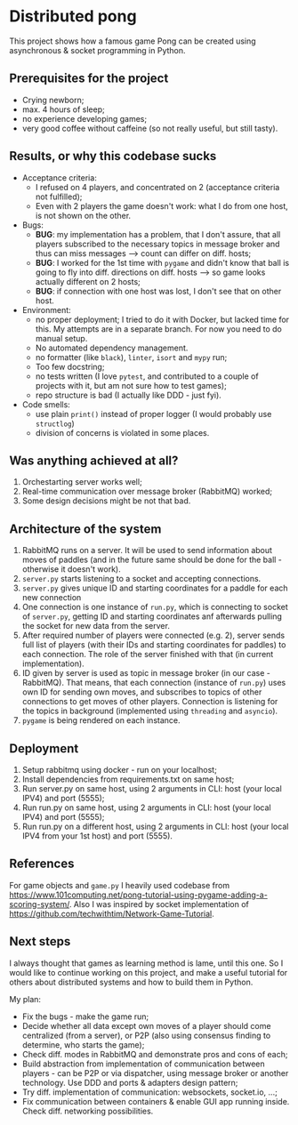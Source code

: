 # Distributed pong

This project shows how a famous game Pong can be created using asynchronous & socket programming in Python.

## Prerequisites for the project

- Crying newborn;
- max. 4 hours of sleep;
- no experience developing games;
- very good coffee without caffeine (so not really useful, but still tasty).

## Results, or why this codebase sucks
- Acceptance criteria:
    - I refused on 4 players, and concentrated on 2 (acceptance criteria not fulfilled);
    - Even with 2 players the game doesn't work: what I do from one host, is not shown on the other.
- Bugs:
    - **BUG**: my implementation has a problem, that I don't assure, that all players subscribed to the necessary topics in
    message broker and thus can miss messages --> count can differ on diff. hosts;
    - **BUG**: I worked for the 1st time with `pygame` and didn't know that ball is going to fly
    into diff. directions on diff. hosts --> so game looks actually different on 2 hosts;
    - **BUG**: if connection with one host was lost, I don't see that on other host.
- Environment:
    - no proper deployment; I tried to do it with Docker, but lacked time for this. My attempts are in a separate branch.
    For now you need to do manual setup.
    - No automated dependency management.
    - no formatter (like `black`), `linter`, `isort` and `mypy` run;
    - Too few docstring;
    - no tests written (I love `pytest`, and contributed to a couple of projects with it, but am not sure how to test games);
    - repo structure is bad (I actually like DDD - just fyi).
- Code smells:
    - use plain `print()` instead of proper logger (I would probably use `structlog`)
    - division of concerns is violated in some places.

## Was anything achieved at all?
1. Orchestarting server works well;
2. Real-time communication over message broker (RabbitMQ) worked;
3. Some design decisions might be not that bad.

## Architecture of the system
1. RabbitMQ runs on a server. It will be used to send information about moves of paddles (and in the future same should
be done for the ball - otherwise it doesn't work).
2. `server.py` starts listening to a socket and accepting connections.
3. `server.py` gives unique ID and starting coordinates for a paddle for each new connection
4. One connection is one instance of `run.py`, which is connecting to socket of `server.py`, getting ID and
starting coordinates anf afterwards pulling the socket for new data from the server.
5. After required number of players were connected (e.g. 2), server sends full list of players (with their IDs and
starting coordinates for paddles) to each connection. The role of the server finished with that
(in current implementation).
6. ID given by server is used as topic in message broker (in our case - RabbitMQ). That means, that each connection
(instance of `run.py`) uses own ID for sending own moves, and subscribes to topics of other connections to get moves of
other players. Connection is listening for the topics in background (implemented using `threading` and `asyncio`).
7. `pygame` is being rendered on each instance.  

## Deployment
1. Setup rabbitmq using docker - run on your localhost;
2. Install dependencies from requirements.txt on same host;
3. Run server.py on same host, using 2 arguments in CLI: host (your local IPV4) and port (5555);
4. Run run.py on same host, using 2 arguments in CLI: host (your local IPV4) and port (5555);
5. Run run.py on a different host, using 2 arguments in CLI: host (your local IPV4 from your 1st host) and port (5555).

## References
For game objects and `game.py` I heavily used codebase from https://www.101computing.net/pong-tutorial-using-pygame-adding-a-scoring-system/.
Also I was inspired by socket implementation of https://github.com/techwithtim/Network-Game-Tutorial.

## Next steps
I always thought that games as learning method is lame, until this one. So I would like to continue working on this project,
and make a useful tutorial for others about distributed systems and how to build them in Python.

My plan:
- Fix the bugs - make the game run;
- Decide whether all data except own moves of a player should come centralized (from a server), or P2P 
(also using consensus finding to determine, who starts the game);
- Check diff. modes in RabbitMQ and demonstrate pros and cons of each;
- Build abstraction from implementation of communication between players - can be P2P or via dispatcher, using
message broker or another technology. Use DDD and ports & adapters design pattern;
- Try diff. implementation of communication: websockets, socket.io, ...;
- Fix communication between containers & enable GUI app running inside. Check diff. networking possibilities.
